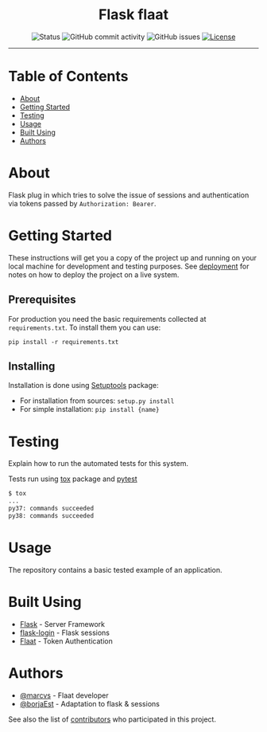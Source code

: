 <!-- <p align="center">
  <a href="" rel="noopener">
 <img width=200px height=200px src="https://" alt="Project logo"></a>
</p> -->

<h1 align="center">Flask flaat</h1>

<div align="center">

  ![Status](https://img.shields.io/badge/status-active-success.svg)
  ![GitHub commit activity](https://img.shields.io/github/commit-activity/y/BorjaEst/flask-flaat)
  ![GitHub issues](https://img.shields.io/github/issues/BorjaEst/flask-flaat)
  [![License](https://img.shields.io/badge/license-MIT-blue.svg)](/LICENSE)

</div>

---


# Table of Contents
- [About](#about)
- [Getting Started](#getting_started)
- [Testing](#tests)
- [Usage](#usage)
- [Built Using](#built_using)
- [Authors](#authors)

# About <a name = "about"></a>
Flask plug in which tries to solve the issue of sessions and authentication via tokens passed by `Authorization: Bearer`.

# Getting Started <a name = "getting_started"></a>
These instructions will get you a copy of the project up and running on your local machine for development and testing purposes. See [deployment](#deployment) for notes on how to deploy the project on a live system.

## Prerequisites
For production you need the basic requirements collected at `requirements.txt`. To install them you can use:

```
pip install -r requirements.txt
```

## Installing
Installation is done using 
[Setuptools](https://setuptools.readthedocs.io/en/latest/setuptools.html#)
package:

- For installation from sources: `setup.py install`  
- For simple installation: `pip install {name}`  

# Testing <a name = "tests"></a>
Explain how to run the automated tests for this system.

Tests run using 
[tox](https://tox.readthedocs.io/en/latest/)
package and 
[pytest](https://docs.pytest.org/en/stable/)

```sh
$ tox
...
py37: commands succeeded
py38: commands succeeded
```

# Usage <a name="usage"></a>
The repository contains a basic tested example of an application. 

# Built Using <a name = "built_using"></a>
- [Flask](https://github.com/pallets/flask) - Server Framework
- [flask-login](https://github.com/maxcountryman/flask-login) - Flask sessions
- [Flaat](https://github.com/indigo-dc/flaat) - Token Authentication

# Authors <a name = "authors"></a>
- [@marcvs](https://github.com/marcvs) - Flaat developer
- [@borjaEst](https://github.com/BorjaEst) - Adaptation to flask & sessions

See also the list of [contributors](https://github.com/BorjaEst/flask-flaat/contributors) who participated in this project.

